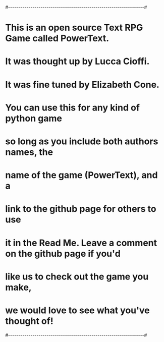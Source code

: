 #-------------------------------------------------------------------#
#    This is an open source Text RPG Game called PowerText.
#    It was thought up by Lucca Cioffi.
#    It was fine tuned by Elizabeth Cone.
#	 You can use this for any kind of python game
#	 so long as you include both authors names, the
#	 name of the game (PowerText), and a
#	 link to the github page for others to use
#	 it in the Read Me. Leave a comment on the github page if you'd
#	 like us to check out the game you make,
#	 we would love to see what you've thought of!
#-------------------------------------------------------------------#
